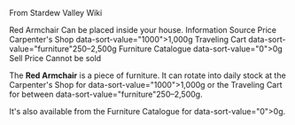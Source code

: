 From Stardew Valley Wiki

Red Armchair Can be placed inside your house. Information Source Price Carpenter's Shop data-sort-value="1000"&gt;1,000g Traveling Cart data-sort-value="furniture"250–2,500g Furniture Catalogue data-sort-value="0"&gt;0g Sell Price Cannot be sold

The **Red Armchair** is a piece of furniture. It can rotate into daily stock at the Carpenter's Shop for data-sort-value="1000"&gt;1,000g or the Traveling Cart for between data-sort-value="furniture"250–2,500g.

It's also available from the Furniture Catalogue for data-sort-value="0"&gt;0g.